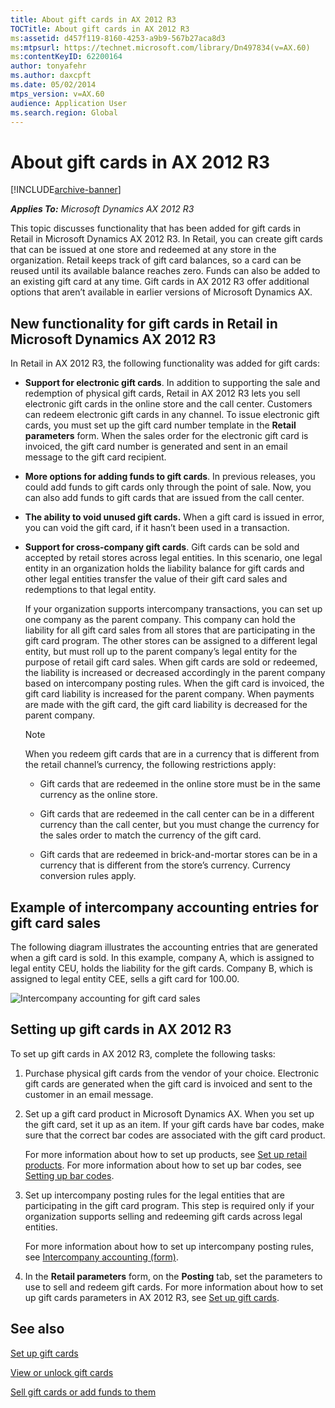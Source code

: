 ```yaml
---
title: About gift cards in AX 2012 R3
TOCTitle: About gift cards in AX 2012 R3
ms:assetid: d457f119-8160-4253-a9b9-567b27aca8d3
ms:mtpsurl: https://technet.microsoft.com/library/Dn497834(v=AX.60)
ms:contentKeyID: 62200164
author: tonyafehr
ms.author: daxcpft
ms.date: 05/02/2014
mtps_version: v=AX.60
audience: Application User
ms.search.region: Global
---
```


# About gift cards in AX 2012 R3 


[!INCLUDE[archive-banner](includes/archive-banner.md)]


_**Applies To:** Microsoft Dynamics AX 2012 R3_

This topic discusses functionality that has been added for gift cards in Retail in Microsoft Dynamics AX 2012 R3. In Retail, you can create gift cards that can be issued at one store and redeemed at any store in the organization. Retail keeps track of gift card balances, so a card can be reused until its available balance reaches zero. Funds can also be added to an existing gift card at any time. Gift cards in AX 2012 R3 offer additional options that aren’t available in earlier versions of Microsoft Dynamics AX.

## New functionality for gift cards in Retail in Microsoft Dynamics AX 2012 R3

In Retail in AX 2012 R3, the following functionality was added for gift cards:

  - **Support for electronic gift cards**. In addition to supporting the sale and redemption of physical gift cards, Retail in AX 2012 R3 lets you sell electronic gift cards in the online store and the call center. Customers can redeem electronic gift cards in any channel. To issue electronic gift cards, you must set up the gift card number template in the **Retail parameters** form. When the sales order for the electronic gift card is invoiced, the gift card number is generated and sent in an email message to the gift card recipient.

  - **More options for adding funds to gift cards**. In previous releases, you could add funds to gift cards only through the point of sale. Now, you can also add funds to gift cards that are issued from the call center.

  - **The ability to void unused gift cards.** When a gift card is issued in error, you can void the gift card, if it hasn’t been used in a transaction.

  - **Support for cross-company gift cards**. Gift cards can be sold and accepted by retail stores across legal entities. In this scenario, one legal entity in an organization holds the liability balance for gift cards and other legal entities transfer the value of their gift card sales and redemptions to that legal entity.
    
    If your organization supports intercompany transactions, you can set up one company as the parent company. This company can hold the liability for all gift card sales from all stores that are participating in the gift card program. The other stores can be assigned to a different legal entity, but must roll up to the parent company’s legal entity for the purpose of retail gift card sales. When gift cards are sold or redeemed, the liability is increased or decreased accordingly in the parent company based on intercompany posting rules. When the gift card is invoiced, the gift card liability is increased for the parent company. When payments are made with the gift card, the gift card liability is decreased for the parent company.
    

    > [!NOTE]
    > <P>When you redeem gift cards that are in a currency that is different from the retail channel’s currency, the following restrictions apply:</P>
    > <UL>
    > <LI>
    > <P>Gift cards that are redeemed in the online store must be in the same currency as the online store.</P>
    > <LI>
    > <P>Gift cards that are redeemed in the call center can be in a different currency than the call center, but you must change the currency for the sales order to match the currency of the gift card.</P>
    > <LI>
    > <P>Gift cards that are redeemed in brick-and-mortar stores can be in a currency that is different from the store’s currency. Currency conversion rules apply.</P></LI></UL>



## Example of intercompany accounting entries for gift card sales

The following diagram illustrates the accounting entries that are generated when a gift card is sold. In this example, company A, which is assigned to legal entity CEU, holds the liability for the gift cards. Company B, which is assigned to legal entity CEE, sells a gift card for 100.00.

![Intercompany accounting for gift card sales](images/Dn497834.GiftCardAccountingExample(AX.60).gif "Intercompany accounting for gift card sales")

## Setting up gift cards in AX 2012 R3

To set up gift cards in AX 2012 R3, complete the following tasks:

1.  Purchase physical gift cards from the vendor of your choice. Electronic gift cards are generated when the gift card is invoiced and sent to the customer in an email message.

2.  Set up a gift card product in Microsoft Dynamics AX. When you set up the gift card, set it up as an item. If your gift cards have bar codes, make sure that the correct bar codes are associated with the gift card product.
    
    For more information about how to set up products, see [Set up retail products](set-up-retail-products.md). For more information about how to set up bar codes, see [Setting up bar codes](setting-up-bar-codes.md).

3.  Set up intercompany posting rules for the legal entities that are participating in the gift card program. This step is required only if your organization supports selling and redeeming gift cards across legal entities.
    
    For more information about how to set up intercompany posting rules, see [Intercompany accounting (form)](https://technet.microsoft.com/library/aa619468\(v=ax.60\)).

4.  In the **Retail parameters** form, on the **Posting** tab, set the parameters to use to sell and redeem gift cards. For more information about how to set up gift cards parameters in AX 2012 R3, see [Set up gift cards](set-up-gift-cards.md).

## See also

[Set up gift cards](set-up-gift-cards.md)

[View or unlock gift cards](view-or-unlock-gift-cards.md)

[Sell gift cards or add funds to them](sell-gift-cards-or-add-funds-to-them.md)

  


